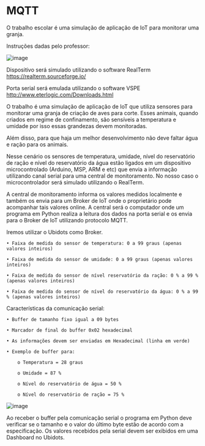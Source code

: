 # MQTT
O trabalho escolar é uma simulação de aplicação de IoT para monitorar uma granja.

Instruções dadas pelo professor:

![image](https://user-images.githubusercontent.com/94933775/143328450-70367451-88f2-4a03-96dc-8b687a3c9918.png)

Dispositivo será simulado utilizando o software RealTerm
https://realterm.sourceforge.io/

Porta serial será emulada utilizando o software VSPE
http://www.eterlogic.com/Downloads.html

O trabalho é uma simulação de aplicação de IoT que utiliza sensores para monitorar uma
granja de criação de aves para corte. Esses animais, quando criados em regime de
confinamento, são sensíveis a temperatura e umidade por isso essas grandezas devem
monitoradas.

Além disso, para que haja um melhor desenvolvimento não deve faltar água e ração
para os animais.

Nesse cenário os sensores de temperatura, umidade, nível do reservatório de ração e
nível do reservatório da água estão ligados em um dispositivo microcontrolado
(Arduino, MSP, ARM e etc) que envia a informação utilizando canal serial para uma
central de monitoramento. No nosso caso o microcontrolador será simulado utilizando
o RealTerm.

A central de monitoramento informa os valores medidos localmente e também os envia para um Broker de IoT onde o proprietário pode acompanhar tais valores online. A central será o computador onde um programa em Python realiza a leitura dos dados na porta serial e os envia para o Broker de IoT utilizando protocolo MQTT.

Iremos utilizar o Ubidots como Broker.

	• Faixa de medida do sensor de temperatura: 0 a 99 graus (apenas valores inteiros)

	• Faixa de medida do sensor de umidade: 0 a 99 graus (apenas valores inteiros)

	• Faixa de medida do sensor de nível reservatório da ração: 0 % a 99 % (apenas valores inteiros)

	• Faixa de medida do sensor de nível do reservatório da água: 0 % a 99 % (apenas valores inteiros)


Características da comunicação serial:

	• Buffer de tamanho fixo igual a 09 bytes

	• Marcador de final do buffer 0x02 hexadecimal

	• As informações devem ser enviadas em Hexadecimal (linha em verde)

	• Exemplo de buffer para:

		o Temperatura = 28 graus

		o Umidade = 87 %

		o Nível do reservatório de água = 50 %

		o Nível do reservatório de ração = 75 %

![image](https://user-images.githubusercontent.com/94933775/143328739-e945cb6d-f09c-4307-ad02-1243a2b841b3.png)

Ao receber o buffer pela comunicação serial o programa em Python deve verificar se o tamanho
e o valor do último byte estão de acordo com a especificação.
Os valores recebidos pela serial devem ser exibidos em uma Dashboard no Ubidots.
